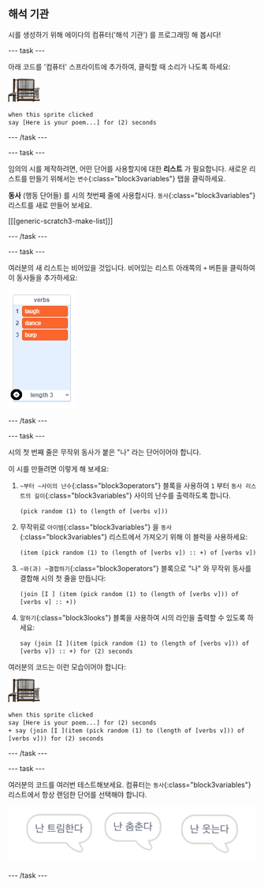 ## 해석 기관

시를 생성하기 위해 에이다의 컴퓨터('해석 기관') 를 프로그래밍 해 봅시다!

\--- task \---

아래 코드를 '컴퓨터' 스프라이트에 추가하여, 클릭할 때 소리가 나도록 하세요:

![컴퓨터 스프라이트](images/computer-sprite.png)

```blocks3
when this sprite clicked
say [Here is your poem...] for (2) seconds
```

\--- /task \---

\--- task \---

임의의 시를 제작하려면, 어떤 단어를 사용할지에 대한 **리스트** 가 필요합니다. 새로운 리스트를 만들기 위해서는 `변수`{:class="block3variables"} 탭을 클릭하세요.

**동사** (행동 단어들) 를 시의 첫번째 줄에 사용합시다. `동사`{:class="block3variables"} 리스트를 새로 만들어 보세요.

[[[generic-scratch3-make-list]]]

\--- /task \---

\--- task \---

여러분의 새 리스트는 비어있을 것입니다. 비어있는 리스트 아래쪽의 `+` 버튼을 클릭하여 이 동사들을 추가하세요:

![+가 강조 표시된 리스트](images/poetry-verbs-annotated.png)

\--- /task \---

\--- task \---

시의 첫 번째 줄은 무작위 동사가 붙은 "나" 라는 단어이어야 합니다.

이 시를 만들려면 이렇게 해 보세요:

1. `~부터 ~사이의 난수`{:class="block3operators"} 블록을 사용하여 `1` 부터 `동사 리스트의 길이`{:class="block3variables"} 사이의 난수를 출력하도록 합니다.
    
    ```blocks3
    (pick random (1) to (length of [verbs v]))
    ```

2. 무작위로 `아이템`{:class="block3variables"} 을 `동사`{:class="block3variables"} 리스트에서 가져오기 위해 이 블럭을 사용하세요:
    
    ```blocks3
    (item (pick random (1) to (length of [verbs v]) :: +) of [verbs v])
    ```

3. `~와(과) ~결합하기`{:class="block3operators"} 블록으로 "나" 와 무작위 동사를 결합해 시의 첫 줄을 만듭니다:
    
    ```blocks3
    (join [I ] (item (pick random (1) to (length of [verbs v])) of [verbs v] :: +))
    ```

4. `말하기`{:class="block3looks"} 블록을 사용하여 시의 라인을 출력할 수 있도록 하세요:
    
    ```blocks3
    say (join [I ](item (pick random (1) to (length of [verbs v])) of [verbs v]) :: +) for (2) seconds
    ```

여러분의 코드는 이런 모습이어야 합니다:

![컴퓨터 스프라이트](images/computer-sprite.png)

```blocks3
when this sprite clicked
say [Here is your poem...] for (2) seconds
+ say (join [I ](item (pick random (1) to (length of [verbs v])) of [verbs v])) for (2) seconds
```

\--- /task \---

\--- task \---

여러분의 코드를 여러번 테스트해보세요. 컴퓨터는 `동사`{:class="block3variables"} 리스트에서 항상 랜덤한 단어를 선택해야 합니다.

![서로 다른 것을 말하는 3 개의 말풍선](images/poetry-random-test.png)

\--- /task \---